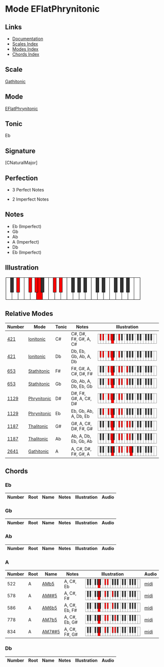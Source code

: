# Mode EFlatPhrynitonic

## Links

- [Documentation](index.md)
- [Scales Index](Scales.md)
- [Modes Index](Modes.md)
- [Chords Index](Chords.md)

## Scale

[Gathitonic](ScaleGathitonic.md)

## Mode

[EFlatPhrynitonic](ModeEFlatPhrynitonic.md)

## Tonic

Eb

## Signature

[CNaturalMajor]

## Perfection

 - 3 Perfect Notes

 - 2 Imperfect Notes

## Notes

- Eb (Imperfect)
- Gb
- Ab
- A (Imperfect)
- Db
- Eb (Imperfect)

## Illustration

![EFlatPhrynitonic](ModeEFlatPhrynitonic.png)

## Relative Modes

| Number | Mode | Tonic | Notes | Illustration |
|--------|------|-------|-------|--------------|
| [421](https://ianring.com/musictheory/scales/421) | [Ionitonic](ModeIonitonic.md) | C# | C#, D#, F#, G#, A, C# | ![CSharpIonitonic](ModeCSharpIonitonic.png) |
| [421](https://ianring.com/musictheory/scales/421) | [Ionitonic](ModeIonitonic.md) | Db | Db, Eb, Gb, Ab, A, Db | ![DFlatIonitonic](ModeDFlatIonitonic.png) |
| [653](https://ianring.com/musictheory/scales/653) | [Stathitonic](ModeStathitonic.md) | F# | F#, G#, A, C#, D#, F# | ![FSharpStathitonic](ModeFSharpStathitonic.png) |
| [653](https://ianring.com/musictheory/scales/653) | [Stathitonic](ModeStathitonic.md) | Gb | Gb, Ab, A, Db, Eb, Gb | ![GFlatStathitonic](ModeGFlatStathitonic.png) |
| [1129](https://ianring.com/musictheory/scales/1129) | [Phrynitonic](ModePhrynitonic.md) | D# | D#, F#, G#, A, C#, D# | ![DSharpPhrynitonic](ModeDSharpPhrynitonic.png) |
| [1129](https://ianring.com/musictheory/scales/1129) | [Phrynitonic](ModePhrynitonic.md) | Eb | Eb, Gb, Ab, A, Db, Eb | ![EFlatPhrynitonic](ModeEFlatPhrynitonic.png) |
| [1187](https://ianring.com/musictheory/scales/1187) | [Thalitonic](ModeThalitonic.md) | G# | G#, A, C#, D#, F#, G# | ![GSharpThalitonic](ModeGSharpThalitonic.png) |
| [1187](https://ianring.com/musictheory/scales/1187) | [Thalitonic](ModeThalitonic.md) | Ab | Ab, A, Db, Eb, Gb, Ab | ![AFlatThalitonic](ModeAFlatThalitonic.png) |
| [2641](https://ianring.com/musictheory/scales/2641) | [Gathitonic](ModeGathitonic.md) | A | A, C#, D#, F#, G#, A | ![ANaturalGathitonic](ModeANaturalGathitonic.png) |

## Chords

### Eb

| Number | Root | Name | Notes | Illustration | Audio |
|--------|------|------|-------|--------------|-------|

### Gb

| Number | Root | Name | Notes | Illustration | Audio |
|--------|------|------|-------|--------------|-------|

### Ab

| Number | Root | Name | Notes | Illustration | Audio |
|--------|------|------|-------|--------------|-------|

### A

| Number | Root | Name | Notes | Illustration | Audio |
|--------|------|------|-------|--------------|-------|
| 522 | A | [AMb5](ChordANaturalMajorFlatFifth.md) | A, C#, Eb | ![AMb5](ChordANaturalMajorFlatFifthRootPosition.png) | [midi](ChordANaturalMajorFlatFifthRootPosition.mid) |
| 578 | A | [AM##5](ChordANaturalMajorDoubleSharpFifth.md) | A, C#, F# | ![AM##5](ChordANaturalMajorDoubleSharpFifthRootPosition.png) | [midi](ChordANaturalMajorDoubleSharpFifthRootPosition.mid) |
| 586 | A | [AM6b5](ChordANaturalMajorSixthFlatFifth.md) | A, C#, Eb, F# | ![AM6b5](ChordANaturalMajorSixthFlatFifthRootPosition.png) | [midi](ChordANaturalMajorSixthFlatFifthRootPosition.mid) |
| 778 | A | [AM7b5](ChordANaturalMajorSeventhFlatFifth.md) | A, C#, Eb, G# | ![AM7b5](ChordANaturalMajorSeventhFlatFifthRootPosition.png) | [midi](ChordANaturalMajorSeventhFlatFifthRootPosition.mid) |
| 834 | A | [AM7##5](ChordANaturalMajorSeventhDoubleSharpFifth.md) | A, C#, F#, G# | ![AM7##5](ChordANaturalMajorSeventhDoubleSharpFifthRootPosition.png) | [midi](ChordANaturalMajorSeventhDoubleSharpFifthRootPosition.mid) |

### Db

| Number | Root | Name | Notes | Illustration | Audio |
|--------|------|------|-------|--------------|-------|

